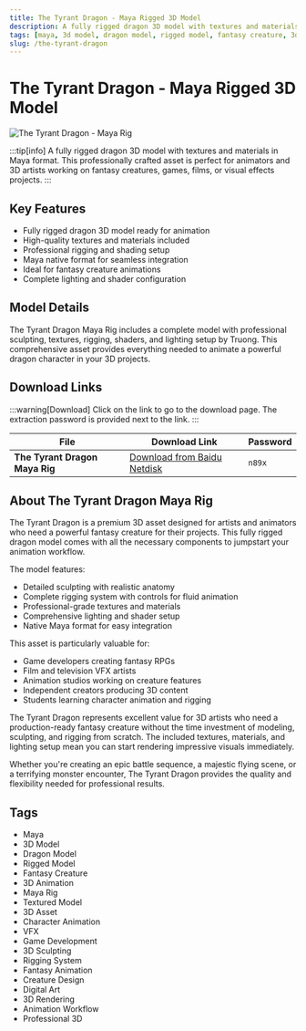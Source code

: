 ```yaml
---
title: The Tyrant Dragon - Maya Rigged 3D Model
description: A fully rigged dragon 3D model with textures and materials in Maya format. Perfect for animators and 3D artists working on fantasy creatures.
tags: [maya, 3d model, dragon model, rigged model, fantasy creature, 3d animation, maya rig, textured model, 3d asset]
slug: /the-tyrant-dragon
---
```


<!--Above is frontmatter Part-generate depend on content meet Google Seo, you need to balance automation efficiency with Google’s core ranking factors—especially E-E-A-T (Experience, Expertise, Authoritativeness, Trustworthiness), -->

<!--First Part-This is Title -->
# The Tyrant Dragon - Maya Rigged 3D Model

<!--Second Part-This is First Banner -->
![The Tyrant Dragon - Maya Rig](https://www.gfxcamp.com/wp-content/uploads/2025/08/The-Tyrant-Dragon-Maya-Rig.jpg)

:::tip[info]
A fully rigged dragon 3D model with textures and materials in Maya format. This professionally crafted asset is perfect for animators and 3D artists working on fantasy creatures, games, films, or visual effects projects.
:::

## Key Features

- Fully rigged dragon 3D model ready for animation
- High-quality textures and materials included
- Professional rigging and shading setup
- Maya native format for seamless integration
- Ideal for fantasy creature animations
- Complete lighting and shader configuration

## Model Details

The Tyrant Dragon Maya Rig includes a complete model with professional sculpting, textures, rigging, shaders, and lighting setup by Truong. This comprehensive asset provides everything needed to animate a powerful dragon character in your 3D projects.

## Download Links
:::warning[Download]
Click on the link to go to the download page. The extraction password is provided next to the link.
:::

| File                       | Download Link                                                              | Password |
| -------------------------- | -------------------------------------------------------------------------- | -------- |
| **The Tyrant Dragon Maya Rig** | [Download from Baidu Netdisk](https://pan.baidu.com/s/1pNSqz5H6kHG8GMpZq5ajPg?pwd=n89x) | `n89x`   |

## About The Tyrant Dragon Maya Rig

The Tyrant Dragon is a premium 3D asset designed for artists and animators who need a powerful fantasy creature for their projects. This fully rigged dragon model comes with all the necessary components to jumpstart your animation workflow.

The model features:
- Detailed sculpting with realistic anatomy
- Complete rigging system with controls for fluid animation
- Professional-grade textures and materials
- Comprehensive lighting and shader setup
- Native Maya format for easy integration

This asset is particularly valuable for:
- Game developers creating fantasy RPGs
- Film and television VFX artists
- Animation studios working on creature features
- Independent creators producing 3D content
- Students learning character animation and rigging

The Tyrant Dragon represents excellent value for 3D artists who need a production-ready fantasy creature without the time investment of modeling, sculpting, and rigging from scratch. The included textures, materials, and lighting setup mean you can start rendering impressive visuals immediately.

Whether you're creating an epic battle sequence, a majestic flying scene, or a terrifying monster encounter, The Tyrant Dragon provides the quality and flexibility needed for professional results.

<!-- Generate new SEO-optimized tags based on content for this part,Ensure tags align with Google's E-E-A-T principles  -->
## Tags

- Maya
- 3D Model
- Dragon Model
- Rigged Model
- Fantasy Creature
- 3D Animation
- Maya Rig
- Textured Model
- 3D Asset
- Character Animation
- VFX
- Game Development
- 3D Sculpting
- Rigging System
- Fantasy Animation
- Creature Design
- Digital Art
- 3D Rendering
- Animation Workflow
- Professional 3D